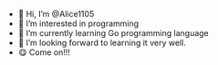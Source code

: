 - 👋 Hi, I’m @Alice1105
- 👀 I’m interested in programming
- 🌱 I’m currently learning Go programming language
- 💞️ I’m looking forward to learning it very well.
- 😋 Come on!!!
<!---
Alice1105/Alice1105 is a ✨ special ✨ repository because its `README.md` (this file) appears on your GitHub profile.
You can click the Preview link to take a look at your changes.
--->
